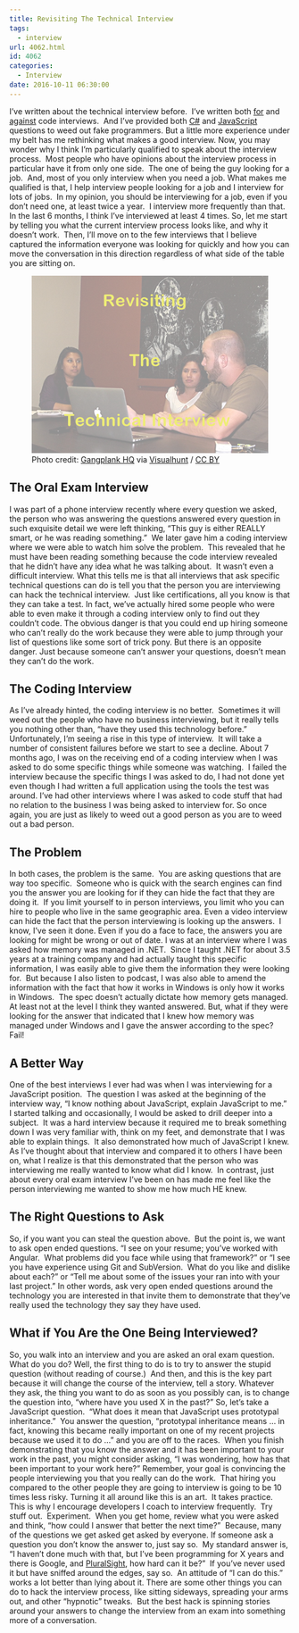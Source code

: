 ```yaml
---
title: Revisiting The Technical Interview
tags:
  - interview
url: 4062.html
id: 4062
categories:
  - Interview
date: 2016-10-11 06:30:00
---
```


I’ve written about the technical interview before.  I’ve written both [for](/3-reasons-responding-to-useless-interview-questions-makes-you-happier/) and [against](/cracking-the-programmers-interview-code/) code interviews.  And I’ve provided both [C#](/7-c-interview-questions-that-weed-out-the-losers/) and [JavaScript](/7-javascript-interview-questions-to-weed-out-imposters/) questions to weed out fake programmers. But a little more experience under my belt has me rethinking what makes a good interview. Now, you may wonder why I think I’m particularly qualified to speak about the interview process.  Most people who have opinions about the interview process in particular have it from only one side.  The one of being the guy looking for a job.  And, most of you only interview when you need a job. What makes me qualified is that, I help interview people looking for a job and I interview for lots of jobs.  In my opinion, you should be interviewing for a job, even if you don’t need one, at least twice a year.  I interview more frequently than that.  In the last 6 months, I think I’ve interviewed at least 4 times. So, let me start by telling you what the current interview process looks like, and why it doesn’t work.  Then, I’ll move on to the few interviews that I believe captured the information everyone was looking for quickly and how you can move the conversation in this direction regardless of what side of the table you are sitting on. <figure>![](/uploads/2016/10/image.png "Revisiting The Technical Interview")<figcaption>Photo credit: [Gangplank HQ](//www.flickr.com/photos/gangplankhq/5590138183/) via [Visualhunt](//visualhunt.com) / [CC BY](//creativecommons.org/licenses/by/2.0/)</figcaption></figure>

<!-- more --> 

The Oral Exam Interview
-----------------------

I was part of a phone interview recently where every question we asked, the person who was answering the questions answered every question in such exquisite detail we were left thinking, “This guy is either REALLY smart, or he was reading something.”  We later gave him a coding interview where we were able to watch him solve the problem.  This revealed that he must have been reading something because the code interview revealed that he didn’t have any idea what he was talking about.  It wasn’t even a difficult interview. What this tells me is that all interviews that ask specific technical questions can do is tell you that the person you are interviewing can hack the technical interview.  Just like certifications, all you know is that they can take a test. In fact, we’ve actually hired some people who were able to even make it through a coding interview only to find out they couldn’t code. The obvious danger is that you could end up hiring someone who can’t really do the work because they were able to jump through your list of questions like some sort of trick pony. But there is an opposite danger. Just because someone can’t answer your questions, doesn’t mean they can’t do the work.

The Coding Interview
--------------------

As I’ve already hinted, the coding interview is no better.  Sometimes it will weed out the people who have no business interviewing, but it really tells you nothing other than, “have they used this technology before.” Unfortunately, I’m seeing a rise in this type of interview.  It will take a number of consistent failures before we start to see a decline. About 7 months ago, I was on the receiving end of a coding interview when I was asked to do some specific things while someone was watching.  I failed the interview because the specific things I was asked to do, I had not done yet even though I had written a full application using the tools the test was around. I’ve had other interviews where I was asked to code stuff that had no relation to the business I was being asked to interview for. So once again, you are just as likely to weed out a good person as you are to weed out a bad person.

The Problem
-----------

In both cases, the problem is the same.  You are asking questions that are way too specific.  Someone who is quick with the search engines can find you the answer you are looking for if they can hide the fact that they are doing it.  If you limit yourself to in person interviews, you limit who you can hire to people who live in the same geographic area. Even a video interview can hide the fact that the person interviewing is looking up the answers.  I know, I’ve seen it done. Even if you do a face to face, the answers you are looking for might be wrong or out of date. I was at an interview where I was asked how memory was managed in .NET.  Since I taught .NET for about 3.5 years at a training company and had actually taught this specific information, I was easily able to give them the information they were looking for.  But because I also listen to podcast, I was also able to amend the information with the fact that how it works in Windows is only how it works in Windows.  The spec doesn’t actually dictate how memory gets managed.  At least not at the level I think they wanted answered. But, what if they were looking for the answer that indicated that I knew how memory was managed under Windows and I gave the answer according to the spec?  Fail!

A Better Way
------------

One of the best interviews I ever had was when I was interviewing for a JavaScript position.  The question I was asked at the beginning of the interview way, “I know nothing about JavaScript, explain JavaScript to me.”  I started talking and occasionally, I would be asked to drill deeper into a subject.  It was a hard interview because it required me to break something down I was very familiar with, think on my feet, and demonstrate that I was able to explain things.  It also demonstrated how much of JavaScript I knew. As I’ve thought about that interview and compared it to others I have been on, what I realize is that this demonstrated that the person who was interviewing me really wanted to know what did I know.  In contrast, just about every oral exam interview I’ve been on has made me feel like the person interviewing me wanted to show me how much HE knew.

The Right Questions to Ask
--------------------------

So, if you want you can steal the question above.  But the point is, we want to ask open ended questions. “I see on your resume; you’ve worked with Angular.  What problems did you face while using that framework?” or “I see you have experience using Git and SubVersion.  What do you like and dislike about each?” or “Tell me about some of the issues your ran into with your last project.” In other words, ask very open ended questions around the technology you are interested in that invite them to demonstrate that they’ve really used the technology they say they have used.

What if You Are the One Being Interviewed?
------------------------------------------

So, you walk into an interview and you are asked an oral exam question.  What do you do? Well, the first thing to do is to try to answer the stupid question (without reading of course.)  And then, and this is the key part because it will change the course of the interview, tell a story. Whatever they ask, the thing you want to do as soon as you possibly can, is to change the question into, “where have you used X in the past?” So, let’s take a JavaScript question.  “What does it mean that JavaScript uses prototypal inheritance.”  You answer the question, “prototypal inheritance means … in fact, knowing this became really important on one of my recent projects because we used it to do …” and you are off to the races.  When you finish demonstrating that you know the answer and it has been important to your work in the past, you might consider asking, “I was wondering, how has that been important to your work here?” Remember, your goal is convincing the people interviewing you that you really can do the work.  That hiring you compared to the other people they are going to interview is going to be 10 times less risky. Turning it all around like this is an art.  It takes practice.  This is why I encourage developers I coach to interview frequently.  Try stuff out.  Experiment.  When you get home, review what you were asked and think, “how could I answer that better the next time?”  Because, many of the questions we get asked get asked by everyone. If someone ask a question you don’t know the answer to, just say so.  My standard answer is, “I haven’t done much with that, but I’ve been programming for X years and there is Google, and [PluralSight](/pluralsight), how hard can it be?”  If you’ve never used it but have sniffed around the edges, say so.  An attitude of “I can do this.” works a lot better than lying about it. There are some other things you can do to hack the interview process, like sitting sideways, spreading your arms out, and other “hypnotic” tweaks.  But the best hack is spinning stories around your answers to change the interview from an exam into something more of a conversation.
